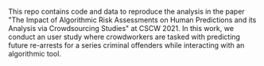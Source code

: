 This repo contains code and data to reproduce the analysis in the paper "The
Impact of Algorithmic Risk Assessments on Human Predictions and its Analysis via
Crowdsourcing Studies" at CSCW 2021. In this work, we conduct an user
study where crowdworkers are tasked with predicting future re-arrests for a
series criminal offenders while interacting with an algorithmic tool. 